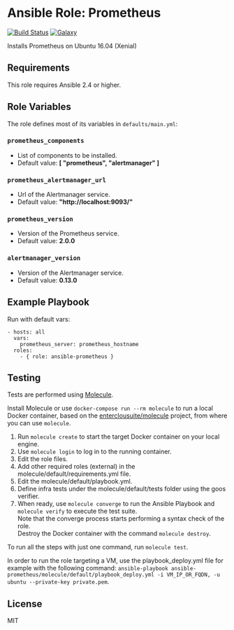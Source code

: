 Ansible Role: Prometheus 
======================================

[![Build Status](https://travis-ci.org/entercloudsuite/ansible-prometheus.svg?branch=master)](https://travis-ci.org/entercloudsuite/ansible-prometheus)
[![Galaxy](https://img.shields.io/badge/galaxy-entercloudsuite.prometheus-blue.svg?style=flat-square)](https://galaxy.ansible.com/entercloudsuite/prometheus)  

Installs Prometheus on Ubuntu 16.04 (Xenial)

## Requirements

This role requires Ansible 2.4 or higher.

## Role Variables

The role defines most of its variables in `defaults/main.yml`:

### `prometheus_components`
- List of components to be installed.  
- Default value: **[ "prometheus", "alertmanager" ]**  

### `prometheus_alertmanager_url`  
- Url of the Alertmanager service.  
- Default value: **"http://localhost:9093/"**  

### `prometheus_version`  
- Version of the Prometheus service.  
- Default value: **2.0.0** 

### `alertmanager_version`  
- Version of the Alertmanager service.  
- Default value: **0.13.0** 

## Example Playbook

Run with default vars:

    - hosts: all
      vars:
        prometheus_server: prometheus_hostname
      roles:
        - { role: ansible-prometheus }

## Testing

Tests are performed using [Molecule](http://molecule.readthedocs.org/en/latest/).

Install Molecule or use `docker-compose run --rm molecule` to run a local Docker container, based on the [enterclousuite/molecule](https://hub.docker.com/r/fminzoni/molecule/) project, from where you can use `molecule`.

1. Run `molecule create` to start the target Docker container on your local engine.  
2. Use `molecule login` to log in to the running container.  
3. Edit the role files.  
4. Add other required roles (external) in the molecule/default/requirements.yml file.  
5. Edit the molecule/default/playbook.yml.  
6. Define infra tests under the molecule/default/tests folder using the goos verifier.  
7. When ready, use `molecule converge` to run the Ansible Playbook and `molecule verify` to execute the test suite.  
Note that the converge process starts performing a syntax check of the role.  
Destroy the Docker container with the command `molecule destroy`.   

To run all the steps with just one command, run `molecule test`. 

In order to run the role targeting a VM, use the playbook_deploy.yml file for example with the following command: `ansible-playbook ansible-prometheus/molecule/default/playbook_deploy.yml -i VM_IP_OR_FQDN, -u ubuntu --private-key private.pem`.  

## License

MIT